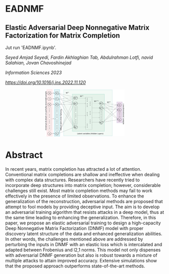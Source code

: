 # EADNMF
## Elastic Adversarial Deep Nonnegative Matrix Factorization for Matrix Completion
Jut run 'EADNMF.ipynb'.

  *Seyed Amjad Seyedi, Fardin Akhlaghian Tab, Abdulrahman Lotfi, navid Salahian, Jovan Chavoshinejad*
  
  *Information Sciences 2023*

  
  *https://doi.org/10.1016/j.ins.2022.11.120*

<p align=center><img src="fig.svg" width="50%" height="50%"></p>

  # Abstract

In recent years, matrix completion has attracted a lot of attention. Conventional matrix completions are shallow and ineffective when dealing with complex data structures. Researchers have recently tried to incorporate deep structures into matrix completion; however, considerable challenges still exist. Most matrix completion methods may fail to work effectively in the presence of limited observations. To enhance the generalization of the reconstruction, adversarial methods are proposed that attempt to fool models by providing deceptive input. The aim is to develop an adversarial training algorithm that resists attacks in a deep model, thus at the same time leading to enhancing the generalization. Therefore, in this paper, we propose an elastic adversarial training to design a high-capacity Deep Nonnegative Matrix Factorization (DNMF) model with proper discovery latent structure of the data and enhanced generalization abilities. In other words, the challenges mentioned above are addressed by perturbing the inputs in DNMF with an elastic loss which is intercalated and adapted between Frobenius and l2,1 norms. This model not only dispenses with adversarial DNMF generation but also is robust towards a mixture of multiple attacks to attain improved accuracy. Extensive simulations show that the proposed approach outperforms state-of-the-art methods.
